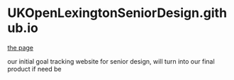 UKOpenLexingtonSeniorDesign.github.io
=====================================

[the page](http://ukopenlexingtonseniordesign.github.io)

our initial goal tracking website for senior design, will turn into our final product if need be

